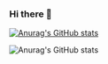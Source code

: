 ### Hi there 👋

[![Anurag's GitHub stats](https://github-readme-stats.vercel.app/api?username=malakMomani)](https://github.com/malakMomani/github-readme-stats)

![Anurag's GitHub stats](https://github-readme-stats.vercel.app/api?username=malakMomani&hide=contribs,prs)

<!--
**malakMomani/malakMomani** is a ✨ _special_ ✨ repository because its `README.md` (this file) appears on your GitHub profile.
Here are some ideas to get you started:

- 🔭 I’m currently working on ...
- 🌱 I’m currently learning Web Development
- 👯 I’m looking to collaborate on ...
- 🤔 I’m looking for help with ...
- 💬 Ask me about ...
- 📫 How to reach me: ...
- 😄 Pronouns: ...
- ⚡ Fun fact: ...
-->
